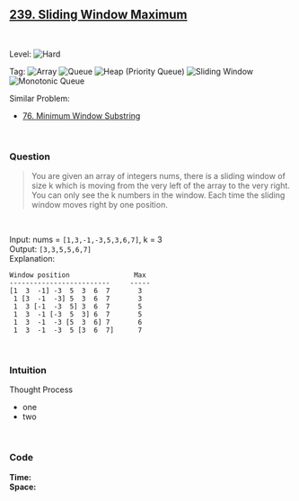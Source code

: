 ## [239. Sliding Window Maximum](https://leetcode.com/problems/sliding-window-maximum/)

<br>

Level:
![Hard](https://img.shields.io/badge/-Hard-e60000)

Tag:
![Array](https://img.shields.io/badge/-Array-66b3ff)
![Queue](https://img.shields.io/badge/-Queue-1a8cff)
![Heap (Priority Queue)](https://img.shields.io/badge/-Heap-0080ff)
![Sliding Window](https://img.shields.io/badge/-Sliding_Window-9966ff)
![Monotonic Queue](https://img.shields.io/badge/-Monotonic_Queue-5500ff)

Similar Problem:

- [76. Minimum Window Substring](0076.md)

<br>

### Question

> You are given an array of integers nums, there is a sliding window of size k which is moving from the very left of the array to the very right. You can only see the k numbers in the window. Each time the sliding window moves right by one position.

<br>

Input: nums = `[1,3,-1,-3,5,3,6,7]`, k = 3  
Output: `[3,3,5,5,6,7]`  
Explanation:

```
Window position                Max
-------------------------     -----
[1  3  -1] -3  5  3  6  7       3
 1 [3  -1  -3] 5  3  6  7       3
 1  3 [-1  -3  5] 3  6  7       5
 1  3  -1 [-3  5  3] 6  7       5
 1  3  -1  -3 [5  3  6] 7       6
 1  3  -1  -3  5 [3  6  7]      7
```

<br>

### Intuition

Thought Process

- one
- two

<br>

### Code

**Time:**  
**Space:**

```java

```
